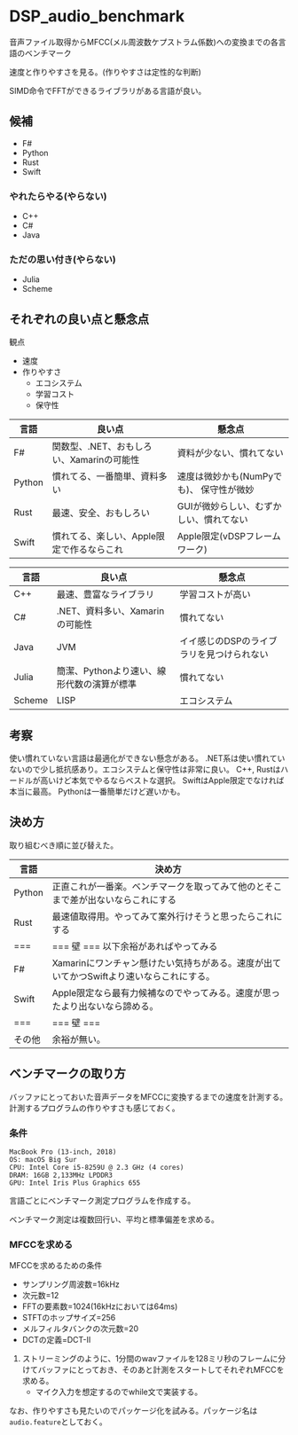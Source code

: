 # DSP_audio_benchmark
音声ファイル取得からMFCC(メル周波数ケプストラム係数)への変換までの各言語のベンチマーク

速度と作りやすさを見る。(作りやすさは定性的な判断)

SIMD命令でFFTができるライブラリがある言語が良い。

## 候補
* F#
* Python
* Rust
* Swift

### やれたらやる(やらない)
* C++
* C#
* Java

### ただの思い付き(やらない)
* Julia
* Scheme

## それぞれの良い点と懸念点

観点
* 速度
* 作りやすさ
  * エコシステム
  * 学習コスト
  * 保守性


言語   | 良い点                                      | 懸念点
---    | ---                                         | ---
F#     | 関数型、.NET、おもしろい、Xamarinの可能性   | 資料が少ない、慣れてない
Python | 慣れてる、一番簡単、資料多い                | 速度は微妙かも(NumPyでも)、 保守性が微妙
Rust   | 最速、安全、おもしろい                      | GUIが微妙らしい、むずかしい、慣れてない
Swift  | 慣れてる、楽しい、Apple限定で作るならこれ   | Apple限定(vDSPフレームワーク)

言語   | 良い点                                      | 懸念点
---    | ---                                         | ---
C++    | 最速、豊富なライブラリ                      | 学習コストが高い
C#     | .NET、資料多い、Xamarinの可能性             | 慣れてない
Java   | JVM                                         | イイ感じのDSPのライブラリを見つけられない
Julia  | 簡潔、Pythonより速い、線形代数の演算が標準  | 慣れてない
Scheme | LISP                                        | エコシステム

## 考察

使い慣れていない言語は最適化ができない懸念がある。
.NET系は使い慣れていないので少し抵抗感あり。エコシステムと保守性は非常に良い。
C++, Rustはハードルが高いけど本気でやるならベストな選択。
SwiftはApple限定でなければ本当に最高。
Pythonは一番簡単だけど遅いかも。

## 決め方

取り組むべき順に並び替えた。

言語   | 決め方
---    | ---
Python | 正直これが一番楽。ベンチマークを取ってみて他のとそこまで差が出ないならこれにする
Rust   | 最速値取得用。やってみて案外行けそうと思ったらこれにする
===    | === 壁 === 以下余裕があればやってみる
F#     | Xamarinにワンチャン懸けたい気持ちがある。速度が出ていてかつSwiftより速いならこれにする。
Swift  | Apple限定なら最有力候補なのでやってみる。速度が思ったより出ないなら諦める。
===    | === 壁 ===
その他 | 余裕が無い。

## ベンチマークの取り方

バッファにとっておいた音声データをMFCCに変換するまでの速度を計測する。計測するプログラムの作りやすさも感じておく。

### 条件

```
MacBook Pro (13-inch, 2018)
OS: macOS Big Sur
CPU: Intel Core i5-8259U @ 2.3 GHz (4 cores)
DRAM: 16GB 2,133MHz LPDDR3
GPU: Intel Iris Plus Graphics 655
```

言語ごとにベンチマーク測定プログラムを作成する。

ベンチマーク測定は複数回行い、平均と標準偏差を求める。

### MFCCを求める

MFCCを求めるための条件
* サンプリング周波数=16kHz
* 次元数=12
* FFTの要素数=1024(16kHzにおいては64ms)
* STFTのホップサイズ=256
* メルフィルタバンクの次元数=20
* DCTの定義=DCT-Ⅱ

1. ストリーミングのように、1分間のwavファイルを128ミリ秒のフレームに分けてバッファにとっておき、そのあと計測をスタートしてそれぞれMFCCを求める。
    * マイク入力を想定するのでwhile文で実装する。

なお、作りやすさも見たいのでパッケージ化を試みる。パッケージ名は`audio.feature`としておく。
